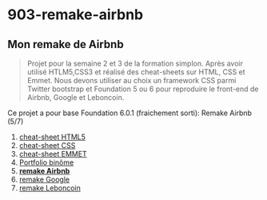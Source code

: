 # 903-remake-airbnb
## Mon remake de Airbnb

>Projet pour la semaine 2 et 3 de la formation simplon. Après avoir utilisé HTLM5,CSS3 et réalisé des cheat-sheets sur HTML, CSS et Emmet. Nous devons utiliser au choix un framework CSS parmi Twitter bootstrap et Foundation 5 ou 6 pour reproduire le front-end de Airbnb, Google et Leboncoin.

Ce projet a pour base Foundation 6.0.1 (fraichement sorti): Remake Airbnb (5/7)


1. [cheat-sheet HTML5](http://guillaumem59.github.io/005-cheat-sheet-html)
1. [cheat-sheet CSS](http://guillaumem59.github.io/006-cheat-sheet-css)
1. [cheat-sheet EMMET](http://guillaumem59.github.io/007-cheat-sheet-emmet)
1. [Portfolio binôme](http://simplon-roubaix.github.io/portfolio-caroetguillaume)
1. **[remake Airbnb](http://guillaumem59.github.io/903-remake-airbnb)**
1. [remake Google](http://guillaumem59.github.io/901-remake-google)
1. [remake Leboncoin](http://guillaumem59.github.io/902-remake-leboncoin)
